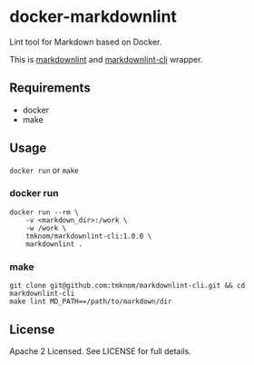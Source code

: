 # docker-markdownlint

Lint tool for Markdown based on Docker.

This is [markdownlint](https://github.com/DavidAnson/markdownlint)
and [markdownlint-cli](https://github.com/igorshubovych/markdownlint-cli) wrapper.

## Requirements

- docker
- make

## Usage

`docker run` or `make`

### docker run

```shell
docker run --rm \
    -v <markdown_dir>:/work \
    -w /work \
    tmknom/markdownlint-cli:1.0.0 \
    markdownlint .
```

### make

```shell
git clone git@github.com:tmknom/markdownlint-cli.git && cd markdownlint-cli
make lint MD_PATH==/path/to/markdown/dir
```

## License

Apache 2 Licensed. See LICENSE for full details.
